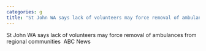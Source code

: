 ```yaml
---
categories: g
title: "St John WA says lack of volunteers may force removal of ambulances from regional communities  ABC News"
---
```

St John WA says lack of volunteers may force removal of ambulances from regional communities&nbsp;&nbsp;ABC News